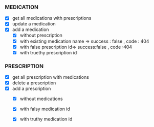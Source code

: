 ### MEDICATION 

- [X] get all medications with prescriptions
- [X] update a medication
- [X] add a medication
    - [X] without prescription
    - [X] with existing medication name => success : false , code : 404
    - [X] with false prescription id=> success:false , code :404
    - [X] with truethy prescription id

### PRESCRIPTION

- [X] get all prescription with medications 
- [X] delete a prescription 
- [X] add a prescription
    - [X] without medications
    - [X] with falsy medication id
    - [X] with truthy medication id

